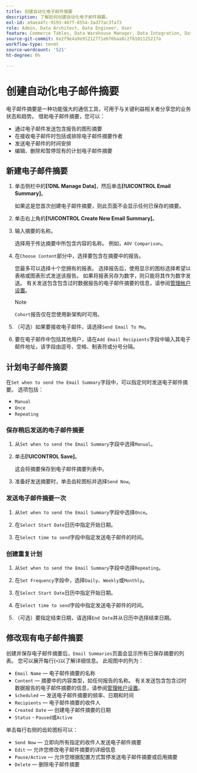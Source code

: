 ```yaml
---
title: 创建自动化电子邮件摘要
description: 了解如何创建自动化电子邮件摘要。
exl-id: a9aea4fc-9193-467f-8554-3ad77ac3fa73
role: Admin, Data Architect, Data Engineer, User
feature: Commerce Tables, Data Warehouse Manager, Data Integration, Data Import/Export
source-git-commit: 6e2f9e4a9e91212771e6f6baa8c2f8101125217a
workflow-type: tm+mt
source-wordcount: '521'
ht-degree: 0%

---
```


# 创建自动化电子邮件摘要

电子邮件摘要是一种功能强大的通信工具，可用于与关键利益相关者分享您的业务状态和趋势。 借助电子邮件摘要，您可以：

* 通过电子邮件发送包含报告的图形摘要
* 在接收电子邮件时包括或排除电子邮件摘要作者
* 发送电子邮件的时间安排
* 编辑、删除和暂停现有的计划电子邮件摘要

## 新建电子邮件摘要

1. 单击侧栏中的&#x200B;**[!DNL Manage Data]**，然后单击&#x200B;**[!UICONTROL Email Summary]**。

   如果这是您首次创建电子邮件摘要，则此页面不会显示任何已保存的摘要。

1. 单击右上角的&#x200B;**[!UICONTROL Create New Email Summary]**。

1. 输入摘要的名称。

   选择用于传达摘要中所包含内容的名称。 例如，`AOV Comparison`。

1. 在`Choose Content`部分中，选择要包含在摘要中的报告。

   您最多可以选择十个您拥有的报表。 选择报告后，使用显示的图标选择希望以表格或图表形式发送该报告。 如果将报表另存为数字，则只能将其作为数字发送。 有关发送包含包含过时数据报告的电子邮件摘要的信息，请参阅[管理帐户设置](../../administrator/account-management/managing-account-settings.md)。

   >[!NOTE]
   >
   >`Cohort`报告仅在您使用新架构时可用。

1. （可选）如果要接收电子邮件，请选择`Send Email To Me`。

1. 要在电子邮件中包括其他用户，请在`Add Email Recipients`字段中输入其电子邮件地址，该字段由逗号、空格、制表符或分号分隔。

## 计划电子邮件摘要

在`Set when to send the Email Summary`字段中，可以指定何时发送电子邮件摘要。 选项包括：

* `Manual`
* `Once`
* `Repeating`

### 保存稍后发送的电子邮件摘要

1. 从`Set when to send the Email Summary`字段中选择`Manual`。

1. 单击&#x200B;**[!UICONTROL Save]**。

   这会将摘要保存到电子邮件摘要列表中。

1. 准备好发送摘要时，单击齿轮图标并选择`Send Now`。

### 发送电子邮件摘要一次

1. 从`Set when to send the Email Summary`字段中选择`Once`。

1. 在`Select Start Date`日历中指定开始日期。

1. 在`Select time to send`字段中指定发送电子邮件的时间。

### 创建重复计划

1. 从`Set when to send the Email Summary`字段中选择`Repeating`。

1. 在`Set Frequency`字段中，选择`Daily`、`Weekly`或`Monthly`。

1. 在`Select Start Date`日历中指定开始日期。

1. 在`Select time to send`字段中指定发送电子邮件的时间。

1. （可选）要指定结束日期，请选择`End Date`并从日历中选择结束日期。

## 修改现有电子邮件摘要

创建并保存电子邮件摘要后，`Email Summaries`页面会显示所有已保存摘要的列表。 您可以展开每行(`+`)以了解详细信息。 此视图中的列为：

* `Email Name` — 电子邮件摘要的名称
* `Content` — 摘要中的内容类型，如任何报告的名称。 有关发送包含包含过时数据报告的电子邮件摘要的信息，请参阅[管理帐户设置](../../administrator/account-management/managing-account-settings.md)。
* `Scheduled` — 发送电子邮件摘要的频率、日期和时间
* `Recipients` — 电子邮件摘要的收件人
* `Created Date` — 创建电子邮件摘要的日期
* `Status` - `Paused`或`Active`

单击每行右侧的齿轮图标可以：

* `Send Now` — 立即向所有指定的收件人发送电子邮件摘要
* `Edit` — 允许您修改电子邮件摘要的详细信息
* `Pause/Active` — 允许您根据配置方式暂停发送电子邮件摘要或启用摘要
* `Delete` — 删除电子邮件摘要
